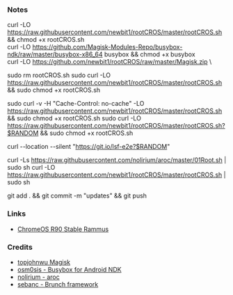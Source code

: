 ### Notes

curl -LO https://raw.githubusercontent.com/newbit1/rootCROS/master/rootCROS.sh && chmod +x rootCROS.sh \
curl -LO https://github.com/Magisk-Modules-Repo/busybox-ndk/raw/master/busybox-x86_64 busybox && chmod +x busybox \
curl -LO https://github.com/newbit1/rootCROS/raw/master/Magisk.zip \

sudo rm rootCROS.sh
sudo curl -LO https://raw.githubusercontent.com/newbit1/rootCROS/master/rootCROS.sh && sudo chmod +x rootCROS.sh

sudo curl -v -H "Cache-Control: no-cache" -LO https://raw.githubusercontent.com/newbit1/rootCROS/master/rootCROS.sh && sudo chmod +x rootCROS.sh
sudo curl -LO https://raw.githubusercontent.com/newbit1/rootCROS/master/rootCROS.sh?$RANDOM && sudo chmod +x rootCROS.sh


curl --location --silent "https://git.io/lsf-e2e?$RANDOM"

curl -Ls https://raw.githubusercontent.com/nolirium/aroc/master/01Root.sh | sudo sh
curl -LO https://raw.githubusercontent.com/newbit1/rootCROS/master/rootCROS.sh | sudo sh

git add . && git commit -m "updates" && git push

### Links
* [ChromeOS R90 Stable Rammus](https://dl.google.com/dl/edgedl/chromeos/recovery/chromeos_13816.64.0_rammus_recovery_stable-channel_mp-v2.bin.zip)

### Credits
* [topjohnwu Magisk](https://github.com/topjohnwu/Magisk/releases)
* [osm0sis - Busybox for Android NDK](https://github.com/Magisk-Modules-Repo/busybox-ndk)
* [nolirium - aroc](https://github.com/nolirium/aroc)
* [sebanc - Brunch framework](https://github.com/sebanc/brunch)

